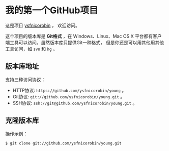 # 我的第一个GitHub项目

这是项目 [ysfnicorobin](https://github.com/ysfnicorobin/young) ，
欢迎访问。

这个项目的版本库是 **Git格式** ，在 Windows、Linux、Mac OS X
平台都有客户端工具可以访问。虽然版本库只提供Git一种格式，
但是你还是可以用其他用其他工具访问，如 ``svn`` 和 ``hg`` 。

## 版本库地址

支持三种访问协议：

* HTTP协议: `https://github.com/ysfnicorobin/young` 。
* Git协议: `git://github.com/ysfnicorobin/young.git` 。
* SSH协议: `ssh://git@github.com/ysfnicorobin/young.git` 。

## 克隆版本库

操作示例：

    $ git clone git://github.com/ysfnicorobin/young.git

